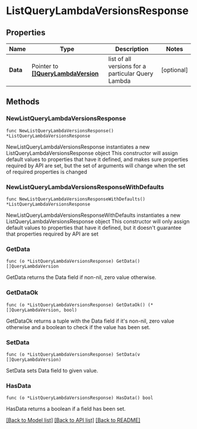 # ListQueryLambdaVersionsResponse

## Properties

Name | Type | Description | Notes
------------ | ------------- | ------------- | -------------
**Data** | Pointer to [**[]QueryLambdaVersion**](QueryLambdaVersion.md) | list of all versions for a particular Query Lambda | [optional] 

## Methods

### NewListQueryLambdaVersionsResponse

`func NewListQueryLambdaVersionsResponse() *ListQueryLambdaVersionsResponse`

NewListQueryLambdaVersionsResponse instantiates a new ListQueryLambdaVersionsResponse object
This constructor will assign default values to properties that have it defined,
and makes sure properties required by API are set, but the set of arguments
will change when the set of required properties is changed

### NewListQueryLambdaVersionsResponseWithDefaults

`func NewListQueryLambdaVersionsResponseWithDefaults() *ListQueryLambdaVersionsResponse`

NewListQueryLambdaVersionsResponseWithDefaults instantiates a new ListQueryLambdaVersionsResponse object
This constructor will only assign default values to properties that have it defined,
but it doesn't guarantee that properties required by API are set

### GetData

`func (o *ListQueryLambdaVersionsResponse) GetData() []QueryLambdaVersion`

GetData returns the Data field if non-nil, zero value otherwise.

### GetDataOk

`func (o *ListQueryLambdaVersionsResponse) GetDataOk() (*[]QueryLambdaVersion, bool)`

GetDataOk returns a tuple with the Data field if it's non-nil, zero value otherwise
and a boolean to check if the value has been set.

### SetData

`func (o *ListQueryLambdaVersionsResponse) SetData(v []QueryLambdaVersion)`

SetData sets Data field to given value.

### HasData

`func (o *ListQueryLambdaVersionsResponse) HasData() bool`

HasData returns a boolean if a field has been set.


[[Back to Model list]](../README.md#documentation-for-models) [[Back to API list]](../README.md#documentation-for-api-endpoints) [[Back to README]](../README.md)


